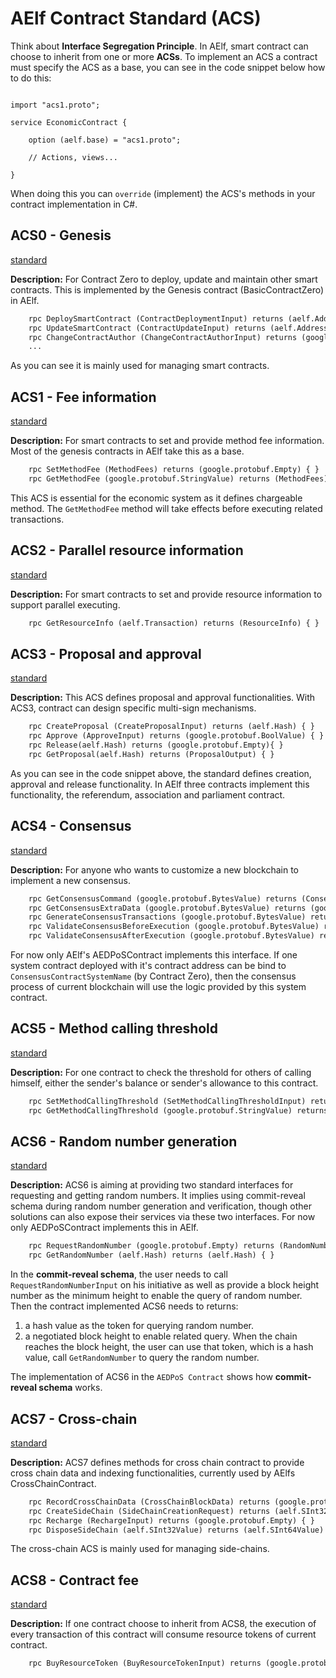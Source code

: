 # AElf Contract Standard (ACS)

Think about **Interface Segregation Principle**. In AElf, smart contract can choose to inherit from one or more **ACSs**. To implement an ACS a contract must specify the ACS as a base, you can see in the code snippet below how to do this:

```Proto

import "acs1.proto";

service EconomicContract {

    option (aelf.base) = "acs1.proto";

    // Actions, views...

}
```

When doing this you can `override` (implement) the ACS's methods in your contract implementation in C#.

## ACS0 - Genesis

[standard](https://github.com/AElfProject/AElf/blob/dev/protobuf/acs0.proto)

**Description:** For Contract Zero to deploy, update and maintain other smart contracts. This is implemented by the Genesis contract (BasicContractZero) in AElf.

``` Protobuf
    rpc DeploySmartContract (ContractDeploymentInput) returns (aelf.Address) { }
    rpc UpdateSmartContract (ContractUpdateInput) returns (aelf.Address) { }
    rpc ChangeContractAuthor (ChangeContractAuthorInput) returns (google.protobuf.Empty { }
    ...
```

As you can see it is mainly used for managing smart contracts.

## ACS1 - Fee information

[standard](https://github.com/AElfProject/AElf/blob/dev/protobuf/acs1.proto)

**Description:** For smart contracts to set and provide method fee information. Most of the genesis contracts in AElf take this as a base.

```Protobuf
    rpc SetMethodFee (MethodFees) returns (google.protobuf.Empty) { }
    rpc GetMethodFee (google.protobuf.StringValue) returns (MethodFees) { }
```

This ACS is essential for the economic system as it defines chargeable method. The `GetMethodFee` method will take effects before executing related transactions.

## ACS2 - Parallel resource information

[standard](https://github.com/AElfProject/AElf/blob/dev/protobuf/acs2.proto)

**Description:**
For smart contracts to set and provide resource information to support parallel executing.

```Protobuf
    rpc GetResourceInfo (aelf.Transaction) returns (ResourceInfo) { }
```

## ACS3 - Proposal and approval

[standard](https://github.com/AElfProject/AElf/blob/dev/protobuf/acs3.proto)

**Description:** This ACS defines proposal and approval functionalities. With ACS3, contract can design specific multi-sign mechanisms.


``` Protobuf
    rpc CreateProposal (CreateProposalInput) returns (aelf.Hash) { }
    rpc Approve (ApproveInput) returns (google.protobuf.BoolValue) { }
    rpc Release(aelf.Hash) returns (google.protobuf.Empty){ }
    rpc GetProposal(aelf.Hash) returns (ProposalOutput) { }
```

As you can see in the code snippet above, the standard defines creation, approval and release functionality. In AElf three contracts implement this functionality, the referendum, association and parliament contract. 


## ACS4 - Consensus

[standard](https://github.com/AElfProject/AElf/blob/dev/protobuf/acs4.proto)

**Description:** For anyone who wants to customize a new blockchain to implement a new consensus.

```Protobuf
    rpc GetConsensusCommand (google.protobuf.BytesValue) returns (ConsensusCommand) { }
    rpc GetConsensusExtraData (google.protobuf.BytesValue) returns (google.protobuf.BytesValue) { }
    rpc GenerateConsensusTransactions (google.protobuf.BytesValue) returns (TransactionList) { }
    rpc ValidateConsensusBeforeExecution (google.protobuf.BytesValue) returns (ValidationResult) { }
    rpc ValidateConsensusAfterExecution (google.protobuf.BytesValue) returns (ValidationResult) { }
```

For now only AElf's AEDPoSContract implements this interface. If one system contract deployed with it's contract address can be bind to `ConsensusContractSystemName` (by Contract Zero), then the consensus process of current blockchain will use the logic provided by this system contract.

## ACS5 - Method calling threshold

[standard](https://github.com/AElfProject/AElf/blob/dev/protobuf/acs5.proto)

**Description:** For one contract to check the threshold for others of calling himself, either the sender's balance or sender's allowance to this contract.

```Protobuf
    rpc SetMethodCallingThreshold (SetMethodCallingThresholdInput) returns (google.protobuf.Empty) { }
    rpc GetMethodCallingThreshold (google.protobuf.StringValue) returns (MethodCallingThreshold) { }
```

## ACS6 - Random number generation

[standard](https://github.com/AElfProject/AElf/blob/dev/protobuf/acs6.proto)

**Description:** ACS6 is aiming at providing two standard interfaces for requesting and getting random numbers. It implies using commit-reveal schema during random number generation and verification, though other solutions can also expose their services via these two interfaces. For now only AEDPoSContract implements this in AElf.

```Protobuf
    rpc RequestRandomNumber (google.protobuf.Empty) returns (RandomNumberOrder) { }
    rpc GetRandomNumber (aelf.Hash) returns (aelf.Hash) { }
```

In the **commit-reveal schema**, the user needs to call `RequestRandomNumberInput` on his initiative as well as provide a block height number as the minimum height to enable the query of random number. Then the contract implemented ACS6 needs to returns:
1) a hash value as the token for querying random number.
2) a negotiated block height to enable related query. When the chain reaches the block height, the user can use that token, which is a hash value, call `GetRandomNumber` to query the random number.

The implementation of ACS6 in the `AEDPoS Contract` shows how **commit-reveal schema** works.

## ACS7 - Cross-chain

[standard](https://github.com/AElfProject/AElf/blob/dev/protobuf/acs7.proto)

**Description:**
ACS7 defines methods for cross chain contract to provide cross chain data and indexing functionalities, currently used by AElfs CrossChainContract.

```Protobuf
    rpc RecordCrossChainData (CrossChainBlockData) returns (google.protobuf.Empty) { }
    rpc CreateSideChain (SideChainCreationRequest) returns (aelf.SInt32Value) { }
    rpc Recharge (RechargeInput) returns (google.protobuf.Empty) { }
    rpc DisposeSideChain (aelf.SInt32Value) returns (aelf.SInt64Value) { }
```

The cross-chain ACS is mainly used for managing side-chains.

## ACS8 - Contract fee

[standard](https://github.com/AElfProject/AElf/blob/dev/protobuf/acs8.proto)

**Description:**
If one contract choose to inherit from ACS8, the execution of every transaction of this contract will consume resource tokens of current contract.

``` Protobuf
    rpc BuyResourceToken (BuyResourceTokenInput) returns (google.protobuf.Empty) { }
```